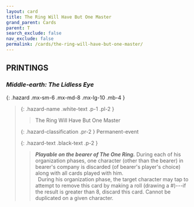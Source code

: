 ```yaml
---
layout: card
title: The Ring Will Have But One Master
grand_parent: Cards
parent: T
search_exclude: false
nav_exclude: false
permalink: /cards/the-ring-will-have-but-one-master/
---
```


## PRINTINGS


### _Middle-earth: The Lidless Eye_

{: .hazard .mx-sm-6 .mx-md-8 .mx-lg-10 .mb-4 }
> {: .hazard-name .white-text .p-1 .pl-2 }
> > <div class="hazard-mp"></div>
> > <div class="card-name">The Ring Will Have But One Master</div>
>
> {: .hazard-classification .pr-2 }
> Permanent-event
>
> {: .hazard-text .black-text .p-2 }
> > ***Playable on the bearer of The One Ring.*** During each of his organization phases, one character (other than the bearer) in bearer's company is discarded (of bearer's player's choice) along with all cards played with him. <br>&ensp;During his organization phase, the target character may tap to attempt to remove this card by making a roll (drawing a #)---if the result is greater than 8, discard this card. Cannot be duplicated on a given character. 
>
